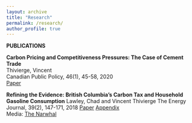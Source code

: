 ```yaml
---
layout: archive
title: "Research"
permalink: /research/
author_profile: true
---
```


**PUBLICATIONS**

**Carbon Pricing and Competitiveness Pressures: The Case of Cement Trade**\
Thivierge, Vincent\
Canadian Public Policy, 46(1), 45-58, 2020\
[Paper](https://www.utpjournals.press/doi/abs/10.3138/cpp.2017-074?journalCode=cpp})

**Refining the Evidence: British Columbia’s Carbon Tax and Household Gasoline Consumption**
Lawley, Chad and Vincent Thivierge
The Energy Journal, 39(2), 147-171, 2018
[Paper](https://www.iaee.org/energyjournal/article/3056) [Appendix](https://www.iaee.org/ej/appendix/EJ392_Appendix_Lawley.pdf)\
Media: [The Narwhal](https://thenarwhal.ca/gas-tax-ontario-alberta/)
